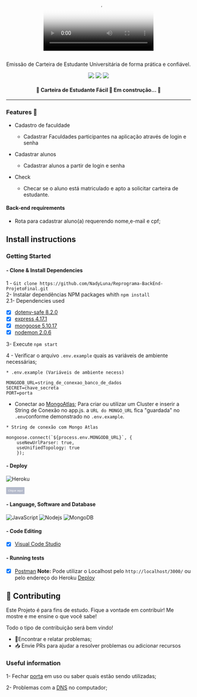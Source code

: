 <h1 align="center">
 
 

<video src=”carteira.mp4″ width=”300″ height=”150″ poster=”estudante.png” controls> </video>



</h1>


 
 
 <p align="center"> Emissão de Carteira de Estudante Universitária de forma prática e confiável.</p>
 
<p align="center">
<img src="https://img.shields.io/github/issues/NadyLuna/Reprograma-BackEnd-ProjetoFinal">
 <img src="https://img.shields.io/github/forks/NadyLuna/Reprograma-BackEnd-ProjetoFinal" >  
 <img src="https://img.shields.io/github/stars/NadyLuna/Reprograma-BackEnd-ProjetoFinal" > </p>


 <h4 align="center"> 
	🚧  Carteira de Estudante Fácil 🚀 Em construção...  🚧
</h4>


_____
### Features :checkered_flag:

- Cadastro de faculdade
   - Cadastrar Faculdades participantes na aplicação através de login e senha

- Cadastrar alunos
   - Cadastrar alunos a partir de login e senha

- Check  
   - Checar se o aluno está matriculado e apto a solicitar carteira de estudante.

#### Back-end requirements
 - Rota para cadastrar aluno(a) requerendo nome,e-mail e cpf;
 

## **Install instructions**

### Getting Started

#### - Clone & Install Dependencies
1 - `Git clone https://github.com/NadyLuna/Reprograma-BackEnd-ProjetoFinal.git`  
2- Instalar dependências NPM packages whith `npm install`  
2.1-  Dependencies used   
- [x] [dotenv-safe 8.2.0](https://https://www.npmjs.com/package/dotenv-safe)  
- [x] [express 4.17.1](https://https://expressjs.com/pt-br/)  
- [x] [mongoose 5.10.17](https://https://mongoosejs.com/docs/)   
- [x] [nodemon 2.0.6](https://https://www.npmjs.com/package/nodemon)

3- Execute `npm start`

4 -  Verificar o arquivo `.env.example` quais as variáveis de ambiente necessárias;
```
* .env.example (Variáveis de ambiente necess)

MONGODB_URL=string_de_conexao_banco_de_dados
SECRET=chave_secreta
PORT=porta
```

- Conectar ao [MongoAtlas](https://www.mongodb.com/cloud/atlas); Para criar ou utilizar um Cluster e inserir a String de Conexão no app.js. a `URL do MONGO_URL` fica "guardada" no `.env`conforme demonstrado no `.env.example`.

``` 
* String de conexão com Mongo Atlas
   
mongoose.connect(`${process.env.MONGODB_URL}`, {
    useNewUrlParser: true,      
    useUnifiedTopology: true
    });
```
#### - Deploy 
![Heroku](https://img.shields.io/badge/Heroku-430098?align=style=flat-square&logo=heroku&logoColor=white)

<a href="https://finalproject-reprograma.herokuapp.com/"><button style="background: #2365; border-radius: 1px; padding: 5px; cursor: pointer; color: #fff; border: none; font-size: 8px;">Clique aqui</button></a>  


#### - Language, Software and Database

![JavaScript](https://img.shields.io/badge/-JavaScript-black?style=flat-square&logo=javascript)  ![Nodejs](https://img.shields.io/badge/NodeJs-339933.svg?style=flat-square&logo=node.js&logoColor=white)  ![MongoDB](https://img.shields.io/badge/MongoDB-444444.svg?style=flat-square&logo=mongoDB&logoColor=green)

#### - Code Editing
- [x] [Visual Code Studio](https://https://code.visualstudio.com/) 

#### - Running tests

- [x] [Postman](https://www.postman.com/)
  **Note:** Pode utilizar o Localhost pelo `http://localhost/3000/` ou pelo endereço do Heroku <a href="https://finalproject-reprograma.herokuapp.com/">Deploy</a>
</p>

## :handshake: **Contributing**

 Este Projeto é para fins de estudo. Fique a vontade em contribuir! Me mostre e me ensine o que você sabe!

 Todo o tipo de contribuição será bem vindo!

 -   🐛Encontrar e relatar problemas;
 -   📥 Envie PRs para ajudar a resolver problemas ou adicionar recursos

 

### Useful information

1- Fechar [porta](https://medium.com/@daniloassis.ti/como-finalizar-um-processo-em-aberto-no-windows-525652152902) em uso ou saber quais estão sendo utilizadas;

2- Problemas com a  [DNS](https://use.opendns.com/) no computador;



